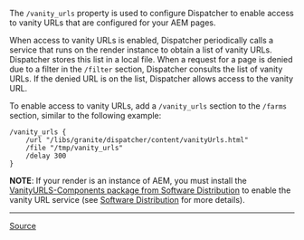 The `/vanity_urls` property is used to configure Dispatcher to enable access to vanity URLs that are configured for your AEM pages.

When access to vanity URLs is enabled, Dispatcher periodically calls a service that runs on the render instance to obtain a list of vanity URLs. Dispatcher stores this list in a local file. When a request for a page is denied due to a filter in the `/filter` section, Dispatcher consults the list of vanity URLs. If the denied URL is on the list, Dispatcher allows access to the vanity URL.

To enable access to vanity URLs, add a `/vanity_urls` section to the `/farms` section, similar to the following example:

```
/vanity_urls {
	/url "/libs/granite/dispatcher/content/vanityUrls.html"
	/file "/tmp/vanity_urls"
	/delay 300
}
```

**NOTE**: If your render is an instance of AEM, you must install the [VanityURLS-Components package from Software Distribution](https://experience.adobe.com/#/downloads/content/software-distribution/en/aem.html?package=/content/software-distribution/en/details.html/content/dam/aem/public/adobe/packages/granite/vanityurls-components) to enable the vanity URL service (see [Software Distribution](https://experienceleague.adobe.com/docs/experience-manager-65/administering/contentmanagement/package-manager.html?lang=en#software-distribution) for more details).

---

[Source](https://experienceleague.adobe.com/docs/experience-manager-dispatcher/using/configuring/dispatcher-configuration.html?lang=en#enabling-access-to-vanity-urls-vanity-urls)
